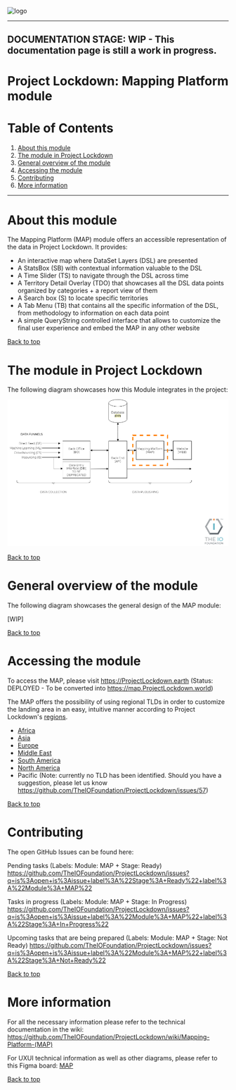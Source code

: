 <a id="top"></a>
![logo](https://user-images.githubusercontent.com/9198668/85232285-68543380-b430-11ea-8353-1aafb79baf78.png)
***

## DOCUMENTATION STAGE: WIP - This documentation page is still a work in progress.

# Project Lockdown: Mapping Platform module

# Table of Contents
1. [About this module](#about-this-module)
2. [The module in Project Lockdown](#the-module-in-project-lockdown)
3. [General overview of the module](#general-overview-of-the-module)
4. [Accessing the module](#accessing-the-module)
5. [Contributing](#contributing)
6. [More information](#more-information)

***

# About this module

The Mapping Platform (MAP) module offers an accessible representation of the data in Project Lockdown.
It provides:
- An interactive map where DataSet Layers (DSL) are presented
- A StatsBox (SB) with contextual information valuable to the DSL
- A Time Slider (TS) to navigate through the DSL across time
- A Territory Detail Overlay (TDO) that showcases all the DSL data points organized by categories + a report view of them
- A Search box (S) to locate specific territories
- A Tab Menu (TB) that contains all the specific information of the DSL, from methodology to information on each data point
- A simple QueryString controlled interface that allows to customize the final user experience and embed the MAP in any other website

<a href="#top">Back to top</a>

# The module in Project Lockdown
The following diagram showcases how this Module integrates in the project:

<img src="https://github.com/TheIOFoundation/ProjectLockdown/blob/master/docs/Diagrams/%5BTIOF%20PLD%5D%20Docs%20%5BP%5D%20General%20Modules%20Diagram%20Focus%20MAP%20ENG%20v1.0.png" alt="MAP Module Diagram" title="MAP Module Diagram"/>

<a href="#top">Back to top</a>

# General overview of the module
The following diagram showcases the general design of the MAP module:

[WIP]

<a href="#top">Back to top</a>

# Accessing the module
To access the MAP, please visit
https://ProjectLockdown.earth (Status: DEPLOYED - To be converted into https://map.ProjectLockdown.world)

The MAP offers the possibility of using regional TLDs in order to customize the landing area in an easy, intuitive manner according to Project Lockdown's [regions](https://github.com/TheIOFoundation/ProjectLockdown/wiki/Mapping-Platform-(MAP)#regions).

- [Africa](https://ProjectLockdown.africa)
- [Asia](https://ProjectLockdown.asia)
- [Europe](https://ProjectLockdown.eu)
- [Middle East](https://ProjectLockdown.me)
- [South America](https://ProjectLockdown.lat)
- [North America](https://ProjectLockdown.us)
- Pacific (Note: currently no TLD has been identified. Should you have a suggestion, please let us know https://github.com/TheIOFoundation/ProjectLockdown/issues/57)

<a href="#top">Back to top</a>

# Contributing
The open GitHub Issues can be found here:

Pending tasks (Labels: Module: MAP + Stage: Ready)
https://github.com/TheIOFoundation/ProjectLockdown/issues?q=is%3Aopen+is%3Aissue+label%3A%22Stage%3A+Ready%22+label%3A%22Module%3A+MAP%22

Tasks in progress (Labels: Module: MAP + Stage: In Progress)
https://github.com/TheIOFoundation/ProjectLockdown/issues?q=is%3Aopen+is%3Aissue+label%3A%22Module%3A+MAP%22+label%3A%22Stage%3A+In+Progress%22

Upcoming tasks that are being prepared (Labels: Module: MAP + Stage: Not Ready)
https://github.com/TheIOFoundation/ProjectLockdown/issues?q=is%3Aopen+is%3Aissue+label%3A%22Module%3A+MAP%22+label%3A%22Stage%3A+Not+Ready%22

<a href="#top">Back to top</a>

# More information
For all the necessary information please refer to the technical documentation in the wiki:
https://github.com/TheIOFoundation/ProjectLockdown/wiki/Mapping-Platform-(MAP)

For UXUI technical information as well as other diagrams, please refer to this Figma board:
[MAP](https://www.figma.com/file/aqMv7PnA2WXUabC5mT1Vvs/PROD-MAP-v2?node-id=0%3A1)



<a href="#top">Back to top</a>

